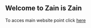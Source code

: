## Welcome to Zain is Zain

To acces main website point click [here](https://simatalk.github.io/zainiszain/seccy)
